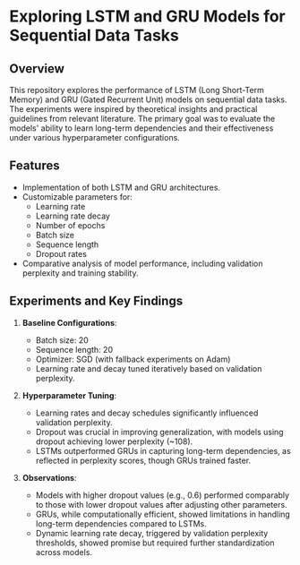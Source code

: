 # Exploring LSTM and GRU Models for Sequential Data Tasks

## Overview
This repository explores the performance of LSTM (Long Short-Term Memory) and GRU (Gated Recurrent Unit) models on sequential data tasks. The experiments were inspired by theoretical insights and practical guidelines from relevant literature. The primary goal was to evaluate the models' ability to learn long-term dependencies and their effectiveness under various hyperparameter configurations.

## Features
- Implementation of both LSTM and GRU architectures.
- Customizable parameters for:
  - Learning rate
  - Learning rate decay
  - Number of epochs
  - Batch size
  - Sequence length
  - Dropout rates
- Comparative analysis of model performance, including validation perplexity and training stability.

## Experiments and Key Findings
1. **Baseline Configurations**:
   - Batch size: 20
   - Sequence length: 20
   - Optimizer: SGD (with fallback experiments on Adam)
   - Learning rate and decay tuned iteratively based on validation perplexity.

2. **Hyperparameter Tuning**:
   - Learning rates and decay schedules significantly influenced validation perplexity.
   - Dropout was crucial in improving generalization, with models using dropout achieving lower perplexity (~108).
   - LSTMs outperformed GRUs in capturing long-term dependencies, as reflected in perplexity scores, though GRUs trained faster.

3. **Observations**:
   - Models with higher dropout values (e.g., 0.6) performed comparably to those with lower dropout values after adjusting other parameters.
   - GRUs, while computationally efficient, showed limitations in handling long-term dependencies compared to LSTMs.
   - Dynamic learning rate decay, triggered by validation perplexity thresholds, showed promise but required further standardization across models.
